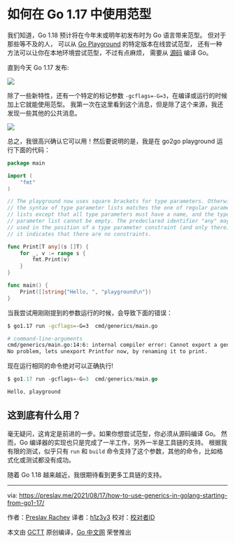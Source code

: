 # 如何在 Go 1.17 中使用范型

我们知道，Go 1.18 预计将在今年末或明年初发布时为 Go 语言带来范型。
但对于那些等不及的人， 可以从 [Go Playground](https://go2goplay.golang.org/) 的特定版本在线尝试范型，
还有一种方法可以让你在本地环境尝试范型，不过有点麻烦，
需要从 [源码](https://go.googlesource.com/go/+/refs/heads/dev.go2go/README.go2go.md) 编译 Go。

直到今天 Go 1.17 发布:

![](https://raw.githubusercontent.com/studygolang/gctt-images2/master/20210817-How-to-Use-Generic-in-Go-From-1.17/tweet-01.png)

除了一些新特性，还有一个特定的标记参数 `-gcflags=-G=3`，在编译或运行的时候加上它就能使用范型。
我第一次在这里看到这个消息，但是除了这个来源，我还发现一些其他的公共消息。

![](https://raw.githubusercontent.com/studygolang/gctt-images2/master/20210817-How-to-Use-Generic-in-Go-From-1.17/tweet-02.png)

总之，我很高兴确认它可以用！然后要说明的是，我是在 go2go playground 运行下面的代码：

```go
package main

import (
    "fmt"
)

// The playground now uses square brackets for type parameters. Otherwise,
// the syntax of type parameter lists matches the one of regular parameter
// lists except that all type parameters must have a name, and the type
// parameter list cannot be empty. The predeclared identifier "any" may be
// used in the position of a type parameter constraint (and only there);
// it indicates that there are no constraints.

func Print[T any](s []T) {
    for _, v := range s {
        fmt.Print(v)
    }
}

func main() {
    Print([]string{"Hello, ", "playground\n"})
}
```

当我尝试用刚刚提到的参数运行的时候，会导致下面的错误：

```bash
$ go1.17 run -gcflags=-G=3  cmd/generics/main.go

# command-line-arguments
cmd/generics/main.go:14:6: internal compiler error: Cannot export a generic function (yet): Print
No problem, lets unexport Printfor now, by renaming it to print.
```

现在运行相同的命令绝对可以正确执行!

```go
$ go1.17 run -gcflags=-G=3  cmd/generics/main.go

Hello, playground
```

## 这到底有什么用？

毫无疑问，这肯定是前进的一步。如果你想尝试范型，你必须从源码编译 Go。
然而，Go 编译器的实现也只是完成了一半工作，另外一半是工具链的支持。
根据我有限的测试，似乎只有 `run` 和 `build` 命令支持了这个参数，其他的命令，比如格式化或测试都没有成功。

随着 Go 1.18 越来越近，我很期待看到更多工具链的支持。

---
via: https://preslav.me/2021/08/17/how-to-use-generics-in-golang-starting-from-go1-17/

作者：[Preslav Rachev](https://preslav.me/author/preslav/)
译者：[h1z3y3](https://www.h1z3y3.me)
校对：[校对者ID](https://github.com/校对者ID)

本文由 [GCTT](https://github.com/studygolang/GCTT) 原创编译，[Go 中文网](https://studygolang.com/) 荣誉推出